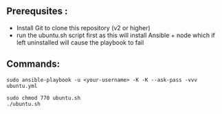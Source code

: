 
## Prerequsites : 
* Install Git to clone this repository (v2 or higher)
* run the ubuntu.sh script first as this will install Ansible + node which if left uninstalled will cause the playbook to fail


## Commands: 

```
sudo ansible-playbook -u <your-username> -K -K --ask-pass -vvv ubuntu.yml 
```

```
sudo chmod 770 ubuntu.sh 
./ubuntu.sh
```
